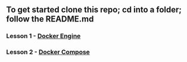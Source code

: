 ## To get started clone this repo; cd into a folder; follow the README.md

### Lesson 1 - [Docker Engine](engine/README.md)
### Lesson 2 - [Docker Compose](compose/README.md)